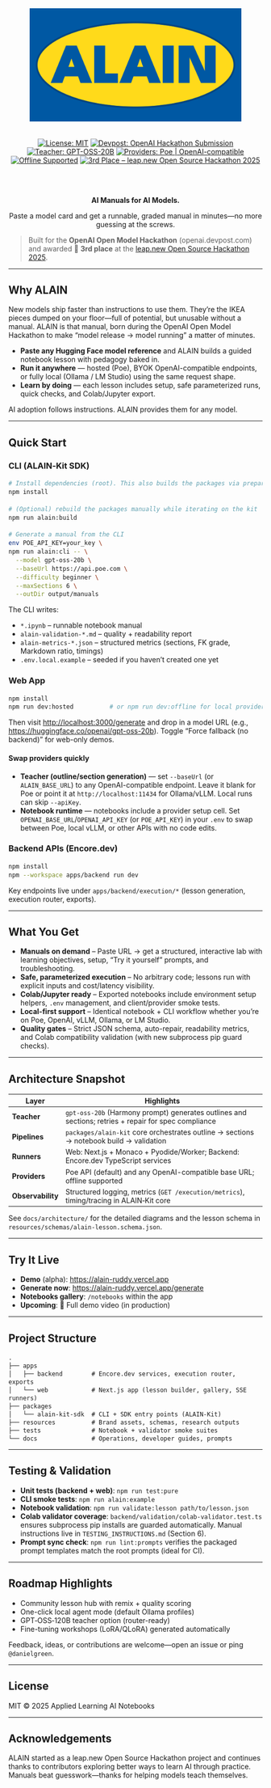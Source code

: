 <div align="center">

  <img src="apps/web/public/brand/ALAIN_logo_primary_blue-bg.svg" alt="ALAIN logo" width="420" />

  <br/>
  <br/>

  <a href="https://opensource.org/licenses/MIT"><img src="https://img.shields.io/badge/License-MIT-blue.svg" alt="License: MIT"></a>
  <a href="https://openai.devpost.com"><img src="https://img.shields.io/badge/Devpost-OpenAI_Hackathon_Submission-0a0?logo=devpost" alt="Devpost: OpenAI Hackathon Submission"></a>
  <a href="https://huggingface.co/openai/gpt-oss-20b"><img src="https://img.shields.io/badge/Teacher-GPT--OSS--20B-4b8" alt="Teacher: GPT-OSS-20B"></a>
  <a href="https://developer.poe.com/server-bots"><img src="https://img.shields.io/badge/Providers-Poe_%7C_OpenAI--compatible-795" alt="Providers: Poe | OpenAI-compatible"></a>
  <a href="docs/README.md"><img src="https://img.shields.io/badge/Mode-Offline_Supported-2aa" alt="Offline Supported"></a>
  <a href="https://leap.new"><img src="https://img.shields.io/badge/Award-3rd%20Place%E2%80%94leap.new%202025-F9A03F.svg" alt="3rd Place – leap.new Open Source Hackathon 2025"></a>

  <br/>
  <br/>

  <p><strong>AI Manuals for AI Models.</strong></p>
  <p>Paste a model card and get a runnable, graded manual in minutes—no more guessing at the screws.</p>

</div>

> Built for the <strong>OpenAI Open Model Hackathon</strong> (openai.devpost.com) and awarded 🥉 <strong>3rd place</strong> at the <a href="https://leap.new">leap.new Open Source Hackathon 2025</a>.

---

## Why ALAIN

New models ship faster than instructions to use them. They’re the IKEA pieces dumped on your floor—full of potential, but unusable without a manual. ALAIN is that manual, born during the OpenAI Open Model Hackathon to make “model release → model running” a matter of minutes.

- **Paste any Hugging Face model reference** and ALAIN builds a guided notebook lesson with pedagogy baked in.
- **Run it anywhere** — hosted (Poe), BYOK OpenAI-compatible endpoints, or fully local (Ollama / LM Studio) using the same request shape.
- **Learn by doing** — each lesson includes setup, safe parameterized runs, quick checks, and Colab/Jupyter export.

AI adoption follows instructions. ALAIN provides them for any model.

---

## Quick Start

### CLI (ALAIN‑Kit SDK)

```bash
# Install dependencies (root). This also builds the packages via prepare hooks.
npm install

# (Optional) rebuild the packages manually while iterating on the kit
npm run alain:build

# Generate a manual from the CLI
env POE_API_KEY=your_key \
npm run alain:cli -- \
  --model gpt-oss-20b \
  --baseUrl https://api.poe.com \
  --difficulty beginner \
  --maxSections 6 \
  --outDir output/manuals
```

The CLI writes:
- `*.ipynb` – runnable notebook manual
- `alain-validation-*.md` – quality + readability report
- `alain-metrics-*.json` – structured metrics (sections, FK grade, Markdown ratio, timings)
- `.env.local.example` – seeded if you haven’t created one yet

### Web App

```bash
npm install
npm run dev:hosted          # or npm run dev:offline for local providers
```

Then visit <http://localhost:3000/generate> and drop in a model URL (e.g., https://huggingface.co/openai/gpt-oss-20b). Toggle “Force fallback (no backend)” for web-only demos.

#### Swap providers quickly

- **Teacher (outline/section generation)** — set `--baseUrl` (or `ALAIN_BASE_URL`) to any OpenAI-compatible endpoint. Leave it blank for Poe or point it at `http://localhost:11434` for Ollama/vLLM. Local runs can skip `--apiKey`.
- **Notebook runtime** — notebooks include a provider setup cell. Set `OPENAI_BASE_URL`/`OPENAI_API_KEY` (or `POE_API_KEY`) in your `.env` to swap between Poe, local vLLM, or other APIs with no code edits.

### Backend APIs (Encore.dev)

```bash
npm install
npm --workspace apps/backend run dev
```

Key endpoints live under `apps/backend/execution/*` (lesson generation, execution router, exports).

---

## What You Get

- **Manuals on demand** – Paste URL → get a structured, interactive lab with learning objectives, setup, “Try it yourself” prompts, and troubleshooting.
- **Safe, parameterized execution** – No arbitrary code; lessons run with explicit inputs and cost/latency visibility.
- **Colab/Jupyter ready** – Exported notebooks include environment setup helpers, `.env` management, and client/provider smoke tests.
- **Local-first support** – Identical notebook + CLI workflow whether you’re on Poe, OpenAI, vLLM, Ollama, or LM Studio.
- **Quality gates** – Strict JSON schema, auto-repair, readability metrics, and Colab compatibility validation (with new subprocess pip guard checks).

---

## Architecture Snapshot

| Layer | Highlights |
| ----- | ---------- |
| **Teacher** | `gpt-oss-20b` (Harmony prompt) generates outlines and sections; retries + repair for spec compliance |
| **Pipelines** | `packages/alain-kit` core orchestrates outline → sections → notebook build → validation |
| **Runners** | Web: Next.js + Monaco + Pyodide/Worker; Backend: Encore.dev TypeScript services |
| **Providers** | Poe API (default) and any OpenAI-compatible base URL; offline supported |
| **Observability** | Structured logging, metrics (`GET /execution/metrics`), timing/tracing in ALAIN‑Kit core |

See `docs/architecture/` for the detailed diagrams and the lesson schema in `resources/schemas/alain-lesson.schema.json`.

---

## Try It Live

- **Demo** (alpha): <https://alain-ruddy.vercel.app>
- **Generate now**: <https://alain-ruddy.vercel.app/generate>
- **Notebooks gallery**: `/notebooks` within the app
- **Upcoming**: 🎥 Full demo video (in production)

---

## Project Structure

```
.
├── apps
│   ├── backend        # Encore.dev services, execution router, exports
│   └── web            # Next.js app (lesson builder, gallery, SSE runners)
├── packages
│   └── alain-kit-sdk  # CLI + SDK entry points (ALAIN-Kit)
├── resources          # Brand assets, schemas, research outputs
├── tests              # Notebook + validator smoke suites
└── docs               # Operations, developer guides, prompts
```

---

## Testing & Validation

- **Unit tests (backend + web)**: `npm run test:pure`
- **CLI smoke tests**: `npm run alain:example`
- **Notebook validation**: `npm run validate:lesson path/to/lesson.json`
- **Colab validator coverage**: `backend/validation/colab-validator.test.ts` ensures subprocess pip installs are guarded automatically. Manual instructions live in `TESTING_INSTRUCTIONS.md` (Section 6).
- **Prompt sync check**: `npm run lint:prompts` verifies the packaged prompt templates match the root prompts (ideal for CI).

---

## Roadmap Highlights

- Community lesson hub with remix + quality scoring
- One-click local agent mode (default Ollama profiles)
- GPT‑OSS‑120B teacher option (router-ready)
- Fine-tuning workshops (LoRA/QLoRA) generated automatically

Feedback, ideas, or contributions are welcome—open an issue or ping `@danielgreen`.

---

## License

MIT © 2025 Applied Learning AI Notebooks

---

## Acknowledgements

ALAIN started as a leap.new Open Source Hackathon project and continues thanks to contributors exploring better ways to learn AI through practice. Manuals beat guesswork—thanks for helping models teach themselves.
